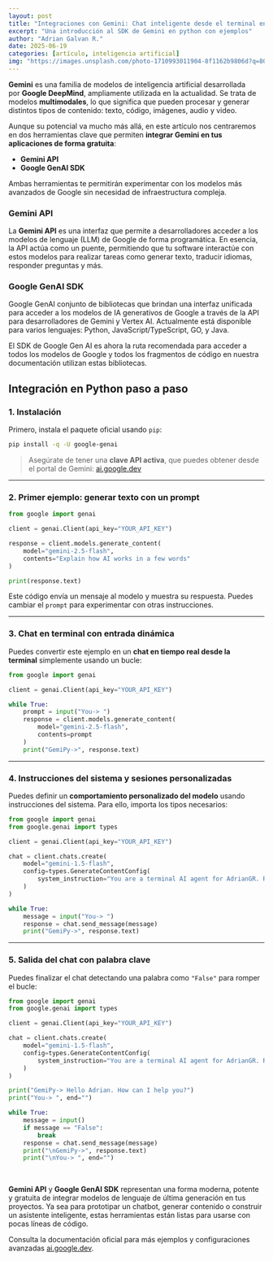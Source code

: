 ```yaml
---
layout: post
title: "Integraciones con Gemini: Chat inteligente desde el terminal en python"
excerpt: "Una introducción al SDK de Gemini en python con ejemplos"
author: "Adrian Galvan R."
date: 2025-06-19
categories: [artículo, inteligencia artificial]
img: "https://images.unsplash.com/photo-1710993011904-8f1162b9806d?q=80&w=1470&auto=format&fit=crop&ixlib=rb-4.1.0&ixid=M3wxMjA3fDB8MHxwaG90by1wYWdlfHx8fGVufDB8fHx8fA%3D%3D"
---
```

**Gemini** es una familia de modelos de inteligencia artificial desarrollada por **Google DeepMind**, ampliamente utilizada en la actualidad. Se trata de modelos **multimodales**, lo que significa que pueden procesar y generar distintos tipos de contenido: texto, código, imágenes, audio y video.

Aunque su potencial va mucho más allá, en este artículo nos centraremos en dos herramientas clave que permiten **integrar Gemini en tus aplicaciones de forma gratuita**:

- **Gemini API**
- **Google GenAI SDK**

Ambas herramientas te permitirán experimentar con los modelos más avanzados de Google sin necesidad de infraestructura compleja.

### Gemini API

La **Gemini API** es una interfaz que permite a desarrolladores acceder a los modelos de lenguaje (LLM) de Google de forma programática. En esencia, la API actúa como un puente, permitiendo que tu software interactúe con estos modelos para realizar tareas como generar texto, traducir idiomas, responder preguntas y más.

### Google GenAI SDK

Google GenAI conjunto de bibliotecas que brindan una interfaz unificada para acceder a los modelos de IA generativos de Google a través de la API para desarrolladores de Gemini y Vertex AI. Actualmente está disponible para varios lenguajes: Python, JavaScript/TypeScript, GO, y Java.

El SDK de Google Gen AI es ahora la ruta recomendada para acceder a todos los modelos de Google y todos los fragmentos de código en nuestra documentación utilizan estas bibliotecas.

## Integración en Python paso a paso

### 1. Instalación

Primero, instala el paquete oficial usando `pip`:

```bash
pip install -q -U google-genai
```

> Asegúrate de tener una **clave API activa**, que puedes obtener desde el portal de Gemini: [ai.google.dev](https://ai.google.dev/)

---

### 2. Primer ejemplo: generar texto con un prompt

```python
from google import genai

client = genai.Client(api_key="YOUR_API_KEY")

response = client.models.generate_content(
    model="gemini-2.5-flash", 
    contents="Explain how AI works in a few words"
)

print(response.text)
```

Este código envía un mensaje al modelo y muestra su respuesta. Puedes cambiar el `prompt` para experimentar con otras instrucciones.

---

### 3. Chat en terminal con entrada dinámica

Puedes convertir este ejemplo en un **chat en tiempo real desde la terminal** simplemente usando un bucle:

```python
from google import genai

client = genai.Client(api_key="YOUR_API_KEY")

while True:
    prompt = input("You-> ")
    response = client.models.generate_content(
        model="gemini-2.5-flash",
        contents=prompt
    )
    print("GemiPy->", response.text)
```

---

### 4. Instrucciones del sistema y sesiones personalizadas

Puedes definir un **comportamiento personalizado del modelo** usando instrucciones del sistema. Para ello, importa los tipos necesarios:

```python
from google import genai
from google.genai import types

client = genai.Client(api_key="YOUR_API_KEY")

chat = client.chats.create(
    model="gemini-1.5-flash",
    config=types.GenerateContentConfig(
        system_instruction="You are a terminal AI agent for AdrianGR. Respond only with plain text."
    )
)

while True:
    message = input("You-> ")
    response = chat.send_message(message)
    print("GemiPy->", response.text)
```

---

### 5. Salida del chat con palabra clave

Puedes finalizar el chat detectando una palabra como `"False"` para romper el bucle:

```python
from google import genai
from google.genai import types

client = genai.Client(api_key="YOUR_API_KEY")

chat = client.chats.create(
    model="gemini-1.5-flash",
    config=types.GenerateContentConfig(
        system_instruction="You are a terminal AI agent for AdrianGR. Respond only with plain text."
    )
)

print("GemiPy-> Hello Adrian. How can I help you?")
print("You-> ", end="")

while True:
    message = input()
    if message == "False":
        break
    response = chat.send_message(message)
    print("\nGemiPy->", response.text)
    print("\nYou-> ", end="")
```

<br>

**Gemini API** y **Google GenAI SDK** representan una forma moderna, potente y gratuita de integrar modelos de lenguaje de última generación en tus proyectos. Ya sea para prototipar un chatbot, generar contenido o construir un asistente inteligente, estas herramientas están listas para usarse con pocas líneas de código.

Consulta la documentación oficial para más ejemplos y configuraciones avanzadas [ai.google.dev](https://ai.google.dev/gemini-api/docs).
